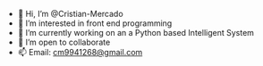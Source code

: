 - 👋 Hi, I’m @Cristian-Mercado
- 👀 I’m interested in front end programming
- 🌱 I’m currently working on an a Python based Intelligent System
- 🤝 I’m open to collaborate
- 📫 Email: cm9941268@gmail.com


<!---
Cristian-Mercado/Cristian-Mercado is a ✨ special ✨ repository because its `README.md` (this file) appears on your GitHub profile.
You can click the Preview link to take a look at your changes.
--->
